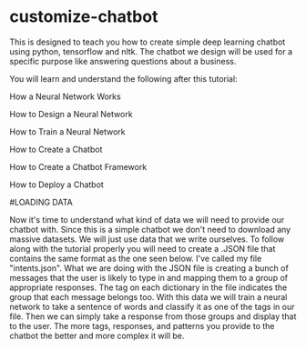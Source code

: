 # customize-chatbot
This is designed to teach you how to create simple deep learning chatbot using python, tensorflow and nltk. The chatbot we design will be used for a specific purpose like answering questions about a business.

You will learn and understand the following after this tutorial:

How a Neural Network Works

How to Design a Neural Network

How to Train a Neural Network

How to Create a Chatbot

How to Create a Chatbot Framework

How to Deploy a Chatbot

#LOADING DATA

Now it's time to understand what kind of data we will need to provide our chatbot with. Since this is a simple chatbot we don't need to download any massive datasets. We will just use data that we write ourselves. To follow along with the tutorial properly you will need to create a .JSON file that contains the same format as the one seen below. I've called my file "intents.json".
What we are doing with the JSON file is creating a bunch of messages that the user is likely to type in and mapping them to a group of appropriate responses. The tag on each dictionary in the file indicates the group that each message belongs too. With this data we will train a neural network to take a sentence of words and classify it as one of the tags in our file. Then we can simply take a response from those groups and display that to the user. The more tags, responses, and patterns you provide to the chatbot the better and more complex it will be.
